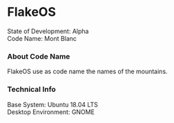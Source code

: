 # FlakeOS
State of Development:     Alpha\
Code Name:                Mont Blanc

### About Code Name
FlakeOS use as code name the names of the mountains.

### Technical Info
Base System:              Ubuntu 18.04 LTS\
Desktop Environment:      GNOME
